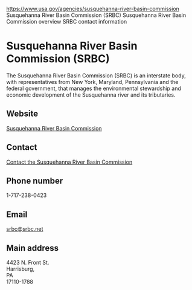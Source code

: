 

https://www.usa.gov/agencies/susquehanna-river-basin-commission
Susquehanna River Basin Commission (SRBC)
Susquehanna River Basin Commission overview
SRBC contact information

# Susquehanna River Basin Commission (SRBC)

The Susquehanna River Basin Commission (SRBC) is an interstate body, with representatives from New York, Maryland, Pennsylvania and the federal government, that manages the environmental stewardship and economic development of the Susquehanna river and its tributaries.

## Website

[Susquehanna River Basin Commission](http://www.srbc.net/)

## Contact

[Contact the Susquehanna River Basin Commission](https://www.srbc.net/contact-us.html)

## Phone number

1-717-238-0423

## Email

[srbc@srbc.net](mailto:srbc@srbc.net)

## Main address

4423 N. Front St.  
Harrisburg,  
PA  
17110-1788
